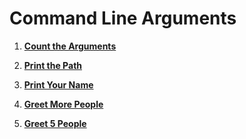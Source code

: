 # Command Line Arguments

1. **[Count the Arguments](https://github.com/inancgumus/learngo/tree/master/06-variables/06-project-greeter/exercises/01-count-arguments)**

2. **[Print the Path](https://github.com/inancgumus/learngo/tree/master/06-variables/06-project-greeter/exercises/02-print-the-path)**

3. **[Print Your Name](https://github.com/inancgumus/learngo/tree/master/06-variables/06-project-greeter/exercises/03-print-your-name)**

4. **[Greet More People](https://github.com/inancgumus/learngo/tree/master/06-variables/06-project-greeter/exercises/04-greet-more-people)**

5. **[Greet 5 People](https://github.com/inancgumus/learngo/tree/master/06-variables/06-project-greeter/exercises/05-greet-5-people)**
